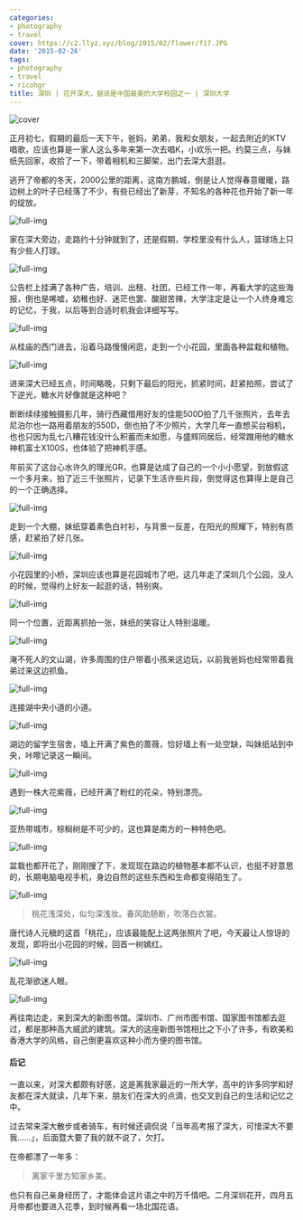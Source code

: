 ```yaml
---
categories:
- photography
- travel
cover: https://c2.llyz.xyz/blog/2015/02/flower/f17.JPG
date: '2015-02-26'
tags:
- photography
- travel
- ricohgr
title: 深圳 | 花开深大，据说是中国最美的大学校园之一 | 深圳大学
---
```


![cover](https://c2.llyz.xyz/blog/2015/02/flower/f17.JPG)

正月初七，假期的最后一天下午，爸妈，弟弟，我和女朋友，一起去附近的KTV唱歌，应该也算是一家人这么多年来第一次去唱K，小欢乐一把。约莫三点，与妹纸先回家，收拾了一下，带着相机和三脚架，出门去深大逛逛。

逃开了帝都的冬天，2000公里的距离，这南方鹏城，倒是让人觉得春意暖暖，路边树上的叶子已经落了不少，有些已经出了新芽，不知名的各种花也开始了新一年的绽放。

![full-img](https://c2.llyz.xyz/blog/2015/02/flower/f1.JPG)

家在深大旁边，走路约十分钟就到了，还是假期，学校里没有什么人，篮球场上只有少些人打球。

![full-img](https://c2.llyz.xyz/blog/2015/02/flower/f8.JPG)

公告栏上挂满了各种广告，培训、出租、社团，已经工作一年，再看大学的这些海报，倒也是唏嘘，幼稚也好、迷茫也罢、酸甜苦辣，大学注定是让一个人终身难忘的记忆，于我，以后等到合适时机我会详细写写。

![full-img](https://c2.llyz.xyz/blog/2015/02/flower/f2.JPG)

从桂庙的西门进去，沿着马路慢慢闲逛，走到一个小花园，里面各种盆栽和植物。

![full-img](https://c2.llyz.xyz/blog/2015/02/flower/f3.JPG)

进来深大已经五点，时间略晚，只剩下最后的阳光，抓紧时间，赶紧拍照，尝试了下逆光，糖水片好像就是这种吧？

断断续续接触摄影几年，骑行西藏借用好友的佳能500D拍了几千张照片，去年去尼泊尔也一路用着朋友的550D，倒也拍了不少照片，大学几年一直想买台相机，也也只因为乱七八糟花钱没什么积蓄而未如愿，与盛辉同居后，经常蹭用他的糖水神机富士X100S，也体验了把神机手感。

年前买了这台心水许久的理光GR，也算是达成了自己的一个小小愿望，到放假这一个多月来，拍了近三千张照片，记录下生活许些片段，倒觉得这也算得上是自己的一个正确选择。

![full-img](https://c2.llyz.xyz/blog/2015/02/flower/f4.JPG)

走到一个大棚，妹纸穿着素色白衬衫，与背景一反差，在阳光的照耀下，特别有质感，赶紧拍了好几张。

![full-img](https://c2.llyz.xyz/blog/2015/02/flower/f5.JPG)

小花园里的小桥，深圳应该也算是花园城市了吧，这几年走了深圳几个公园，没人的时候，觉得约上好友一起逛的话，特别爽。

![full-img](https://c2.llyz.xyz/blog/2015/02/flower/f12.JPG)

同一个位置，近距离抓拍一张，妹纸的笑容让人特别温暖。

![full-img](https://c2.llyz.xyz/blog/2015/02/flower/f16.JPG)

淹不死人的文山湖，许多周围的住户带着小孩来这边玩，以前我爸妈也经常带着我弟过来这边抓鱼。

![full-img](https://c2.llyz.xyz/blog/2015/02/flower/f6.JPG)

连接湖中央小道的小道。

![full-img](https://c2.llyz.xyz/blog/2015/02/flower/f7.JPG)

湖边的留学生宿舍，墙上开满了紫色的蔷薇，恰好墙上有一处空缺，叫妹纸站到中央，咔嚓记录这一瞬间。

![full-img](https://c2.llyz.xyz/blog/2015/02/flower/f9.JPG)

遇到一株大花紫薇，已经开满了粉红的花朵，特别漂亮。

![full-img](https://c2.llyz.xyz/blog/2015/02/flower/f10.JPG)

亚热带城市，棕榈树是不可少的，这也算是南方的一种特色吧。

![full-img](https://c2.llyz.xyz/blog/2015/02/flower/f11.JPG)

盆栽也都开花了，刚刚搜了下，发现现在路边的植物基本都不认识，也挺不好意思的，长期电脑电视手机，身边自然的这些东西和生命都变得陌生了。

![full-img](https://c2.llyz.xyz/blog/2015/02/flower/f14.JPG)

> 桃花浅深处，似匀深浅妆。春风助肠断，吹落白衣裳。

唐代诗人元稹的这首「桃花」，应该最能配上这两张照片了吧，今天最让人惊讶的发现，即将出小花园的时候，回首一树嫣红。

![full-img](https://c2.llyz.xyz/blog/2015/02/flower/f15.JPG)

乱花渐欲迷人眼。

![full-img](https://c2.llyz.xyz/blog/2015/02/flower/f18.JPG)

再往南边走，来到深大的新图书馆。深圳市、广州市图书馆、国家图书馆都去逛过，都是那种高大威武的建筑。深大的这座新图书馆相比之下小了许多，有欧美和香港大学的风格，自己倒更喜欢这种小而方便的图书馆。

#### 后记

一直以来，对深大都颇有好感，这是离我家最近的一所大学，高中的许多同学和好友都在深大就读，几年下来，朋友们在深大的点滴，也交叉到自己的生活和记忆之中。

过去常来深大散步或者骑车，有时候还调侃说「当年高考报了深大，可惜深大不要我……」，后面暨大要了我的就不说了，欠打。

在帝都漂了一年多：

> 离家千里方知家乡美。

也只有自己亲身经历了，才能体会这片语之中的万千情吧。二月深圳花开，四月五月帝都也要进入花季，到时候再看一场北国花语。
